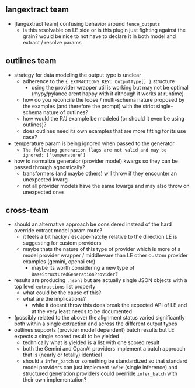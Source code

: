 ## langextract team

- [langextract team] confusing behavior around `fence_outputs`
  - is this resolvable on LE side or is this plugin just fighting against the grain? would be nice to not have to declare it in both model and extract / resolve params

## outlines team

- strategy for data modeling the output type is unclear
  - adherence to the `{ EXTRACTIONS_KEY: OutputType[] }` structure
    - using the provider wrapper util is working but may not be optimal (mypy/pylance arent happy with it although it works at runtime)
  - how do you reconcile the loose / multi-schema nature proposed by the examples (and therefore the prompt) with the strict single-schema nature of outlines?
  - how would the R/J example be modeled (or should it even be using outlines)?
  - does outlines need its own examples that are more fitting for its use case?
- temperature param is being ignored when passed to the generator 
  - `The following generation flags are not valid and may be ignored: ['temperature']`
- how to normalize generator (provider model) kwargs so they can be passed through agnostically?
  - transformers (and maybe others) will throw if they encounter an unexpected kwarg
  - not all provider models have the same kwargs and may also throw on unexpected ones

## cross-team

- should an alternative approach be considered instead of the hard override extract model param route?
  - it feels a bit hacky / escape-hatchy relative to the direction LE is suggesting for custom providers
  - maybe thats the nature of this type of provider which is more of a model provider wrapper / middleware than LE other custom provider examples (gemini, openai etc)
    - maybe its worth considering a new type of `BaseStructuredGenerationProvider`? 
- results are producing `.jsonl` but are actually single JSON objects with a top level `extractions` list property
  - what could be the cause of this?
  - what are the implications?
    - while it doesnt throw this does break the expected API of LE and at the very least needs to be documented 
- (possibly related to the above) the alignment status varied significantly both within a single extraction and across the different output types
- outlines supports (provider model dependent) batch results but LE expects a single scored result to be yielded
  - technically what is yielded is a list with one scored result
  - both the Gemini and OpanAI providers implement a batch approach that is (nearly or totally) identical
  - should a `infer_batch` or something be standardized so that standard model providers can just implement `infer` (single inference) and structured generation providers could override `infer_batch` with their own implementation?
